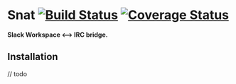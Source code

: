 # Snat [![Build Status](https://travis-ci.org/iomonad/snat.svg?branch=master)](https://travis-ci.org/iomonad/snat) [![Coverage Status](https://coveralls.io/repos/github/iomonad/snat/badge.svg?branch=master)](https://coveralls.io/github/iomonad/snat?branch=master)

**Slack Workspace <--> IRC bridge.**

## Installation
// todo
